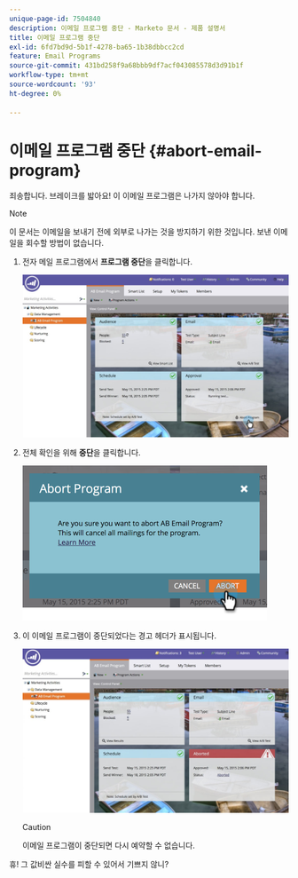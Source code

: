 ```yaml
---
unique-page-id: 7504840
description: 이메일 프로그램 중단 - Marketo 문서 - 제품 설명서
title: 이메일 프로그램 중단
exl-id: 6fd7bd9d-5b1f-4278-ba65-1b38dbbcc2cd
feature: Email Programs
source-git-commit: 431bd258f9a68bbb9df7acf043085578d3d91b1f
workflow-type: tm+mt
source-wordcount: '93'
ht-degree: 0%

---
```


# 이메일 프로그램 중단 {#abort-email-program}

죄송합니다. 브레이크를 밟아요! 이 이메일 프로그램은 나가지 않아야 합니다.

>[!NOTE]
>
>이 문서는 이메일을 보내기 전에 외부로 나가는 것을 방지하기 위한 것입니다. 보낸 이메일을 회수할 방법이 없습니다.

1. 전자 메일 프로그램에서 **프로그램 중단**&#x200B;을 클릭합니다.

   ![](assets/dashboardleads.jpg)

1. 전체 확인을 위해 **중단**&#x200B;을 클릭합니다.

   ![](assets/image2015-5-20-15-3a24-3a35.png)

1. 이 이메일 프로그램이 중단되었다는 경고 헤더가 표시됩니다.

   ![](assets/dashboardleadchange2.jpg)

   >[!CAUTION]
   >
   >이메일 프로그램이 중단되면 다시 예약할 수 없습니다.

휴! 그 값비싼 실수를 피할 수 있어서 기쁘지 않니?
